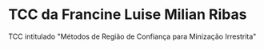 # TCC da Francine Luise Milian Ribas

TCC intitulado "Métodos de Região de Confiança para Minização Irrestrita"

